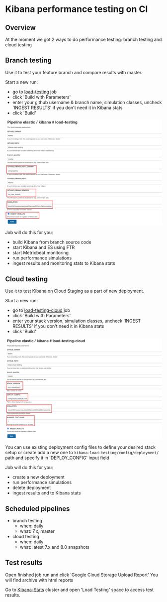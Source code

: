# Kibana performance testing on CI

## Overview
At the moment we got 2 ways to do performance testing: branch testing and cloud testing
## Branch testing
Use it to test your feature branch and compare results with master.

Start a new run:
- go to [load-testing](https://kibana-ci.elastic.co/view/Kibana/job/elastic+kibana+load-testing/) job
- click 'Build with Parameters'
- enter your github username & branch name, simulation classes, uncheck 'INGEST RESULTS' if you don't need it in Kibana stats  
- click 'Build'

![branch testing job](img/Jenkins_branch_testing.png)

Job will do this for you:
- build Kibana from branch source code
- start Kibana and ES using FTR
- start Metricbeat monitoring
- run performance simulations
- ingest results and monitoring stats to Kibana stats

## Cloud testing
Use it to test Kibana on Cloud Staging as a part of new deployment.

Start a new run:
- go to [load-testing-cloud](https://kibana-ci.elastic.co/view/Kibana/job/elastic+kibana+load-testing-cloud/) job
- click 'Build with Parameters'
- enter your stack version, simulation classes, uncheck 'INGEST RESULTS' if you don't need it in Kibana stats
- click 'Build'

![branch testing job](img/Jenkins_cloud.png)
   
You can use existing deployment config files to define your desired stack setup or create add a new one to 
`kibana-load-testing/config/deployment/` path and specify it in 'DEPLOY_CONFIG' input field

Job will do this for you:
- create a new deployment
- run performance simulations
- delete deployment  
- ingest results and to Kibana stats

## Scheduled pipelines
- branch testing
    - when: daily
    - what: 7.x, master
- cloud testing
    - when: daily
    - what: latest 7.x and 8.0 snapshots
  
## Test results

Open finished job run and click 'Google Cloud Storage Upload Report'
You will find archive with html reports

Go to [Kibana-Stats](https://kibana-stats.elastic.dev/) cluster and open 'Load Testing' space to access test results.